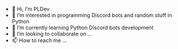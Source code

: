 - 👋 Hi, I’m PLDev
- 👀 I’m interested in programming Discord bots and random stuff in Python
- 🌱 I’m currently learning Python Discord bots development
- 💞️ I’m looking to collaborate on ...
- 📫 How to reach me ...

<!---
JanOgrodowczyk876/JanOgrodowczyk876 is a ✨ special ✨ repository because its `README.md` (this file) appears on your GitHub profile.
You can click the Preview link to take a look at your changes.
--->
